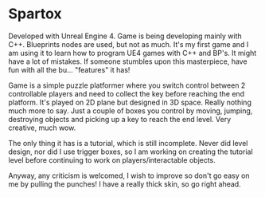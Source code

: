 # Spartox

Developed with Unreal Engine 4. Game is being developing mainly with C++. Blueprints nodes are used, but not as much. 
It's my first game and I am using it to learn how to program UE4 games with C++ and BP's. It might have a lot of mistakes.
If someone stumbles upon this masterpiece, have fun with all the bu... "features" it has!

Game is a simple puzzle platformer where you switch control between 2 controllable players and need to collect the key before reaching the end platform.
It's played on 2D plane but designed in 3D space. Really nothing much more to say. Just a couple of boxes you control by moving, jumping, destroying objects and picking up a key to reach the end level. Very creative, much wow.

The only thing it has is a tutorial, which is still incomplete. Never did level design, nor did I use trigger boxes, so I am working on creating the tutorial level before continuing to work on players/interactable objects.

Anyway, any criticism is welcomed, I wish to improve so don't go easy on me by pulling the punches! I have a really thick skin, so go right ahead.
